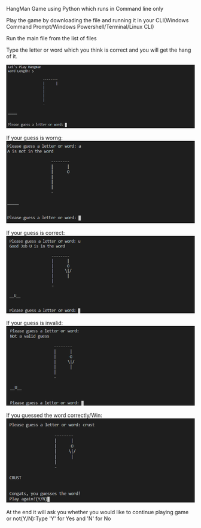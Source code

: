 HangMan Game using Python which runs in Command line only

Play the game by downloading the file and running it in your CLI(Windows Command Prompt/Windows Powershell/Terminal/Linux CLI)

Run the main file from the list of files

Type the letter or word which you think is correct and you will get the hang of it.

![Initial img](/images/initial.png)

If your guess is worng:
![Wrong img](/images/wrong.png)

If your guess is correct:
![Correct img](/images/Correct.png)

If your guess is invalid:
![Inavlid img](/images/invalid.png)

If you guessed the word correctly/Win:
![Win img](/images/win.png)

At the end it will ask you whether you would like to continue playing game or not(Y/N):Type 'Y' for Yes and 'N' for No

